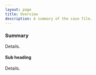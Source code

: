 ```yaml
---
layout: page
title: Overview
description: A summary of the case file.
---
```


### Summary

Details.

#### Sub heading

Details.
